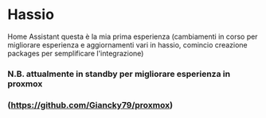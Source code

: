# Hassio
Home Assistant
questa è la mia prima esperienza 
(cambiamenti in corso per migliorare esperienza e aggiornamenti vari in hassio, comincio creazione packages per semplificare l'integrazione)

### N.B. attualmente in standby per migliorare esperienza in proxmox 
### (https://github.com/Giancky79/proxmox)
